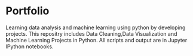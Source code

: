 # Portfolio
Learning data analysis and machine learning using python by developing projects. This repositry includes Data Cleaning,Data Visualization and Machine Learning Projects in Python. All scripts and output are in Jupyter IPython notebooks.
